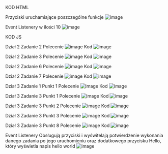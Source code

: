 KOD HTML

Przyciski uruchamiające poszczególne funkcje 
![image](https://user-images.githubusercontent.com/69192186/140906117-f4131376-8b39-473c-9a47-1f8470ffc57d.png)

Event Listenery w ilości 10
![image](https://user-images.githubusercontent.com/69192186/140906214-fe3c5bec-396c-4e54-8134-56c1ebd6a025.png)

KOD JS

Dział 2 Zadanie 2
Polecenie
![image](https://user-images.githubusercontent.com/69192186/140906423-d016ff79-f164-4f19-b564-611dbeb8b072.png)
Kod
![image](https://user-images.githubusercontent.com/69192186/140906320-75d7717d-ef29-4689-be11-9bd391f90ebd.png)

Dział 2 Zadanie 3
Polecenie
![image](https://user-images.githubusercontent.com/69192186/140906540-2ccc49b3-0540-4fd5-bd03-d8ce70e53856.png)
Kod
![image](https://user-images.githubusercontent.com/69192186/140906568-1d103188-83ad-42e2-9b71-647dee523fd5.png)

Dział 2 Zadanie 6
Polecenie 
![image](https://user-images.githubusercontent.com/69192186/140906670-6b9f4853-a118-4be3-9c62-e8441f0b4082.png)
Kod
![image](https://user-images.githubusercontent.com/69192186/140906714-cb78d383-bcc0-43bb-b387-14405ccbdee8.png)

Dział 2 Zadanie 7
Polecenie
![image](https://user-images.githubusercontent.com/69192186/140906761-8640d3ca-606e-43a2-a820-d97c57895d7e.png)
Kod
![image](https://user-images.githubusercontent.com/69192186/140906812-bd209be5-8b71-468a-a6bb-fb5c837357d4.png)

Dział 3 Zadanie 1 Punkt 1
Polecenie
![image](https://user-images.githubusercontent.com/69192186/140907332-f573da79-2a1d-44d7-985d-8f40f1108e35.png)
Kod
![image](https://user-images.githubusercontent.com/69192186/140907424-270d6afd-0c38-4502-bb72-9fd76b910e6a.png)

Dział 3 Zadanie 3 Punkt 1
Polecenie
![image](https://user-images.githubusercontent.com/69192186/140907820-77a90eb1-f0e3-4d87-8499-9e373cec8927.png)
Kod
![image](https://user-images.githubusercontent.com/69192186/140907795-0b1c79f0-2463-4b9e-8b5c-e48800659aaf.png)

Dział 3 Zadanie 3 Punkt 2
Polecenie 
![image](https://user-images.githubusercontent.com/69192186/140907897-696da56f-11ee-4468-b197-9414205880d5.png)
Kod
![image](https://user-images.githubusercontent.com/69192186/140907920-581cb45f-930e-4230-8490-116e68a6a68f.png)

Dział 3 Zadanie 3 Punkt 3
Polecenie
![image](https://user-images.githubusercontent.com/69192186/140907985-494efe0c-3a00-4ddc-a8c2-f532ad05032c.png)
Kod
![image](https://user-images.githubusercontent.com/69192186/140908032-dac9c41b-286f-43e3-b7c2-6e9130a55e9e.png)

Dział 3 Zadanie 3 Punkt 8 
Polecenie
![image](https://user-images.githubusercontent.com/69192186/140908132-5497f2f7-cc1f-4712-9aa3-f4874ed11966.png)
Kod
![image](https://user-images.githubusercontent.com/69192186/140908082-5b547d26-a35d-4345-b652-7d0962906484.png)

Event Listenery Obsługują przyciski i wyświtelają potwierdzenie wykonania danego zadania po jego uruchomieniu
oraz dodatkowego przycisku Hello, który wyświetla napis hello world
![image](https://user-images.githubusercontent.com/69192186/140908256-2c65909a-867d-4574-af02-bbf468a09a64.png)


